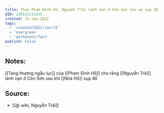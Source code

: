 ```yaml
---
title: Theo Phạm Đình Hổ, Nguyễn Trãi lánh nạn ở Côn Sơn sau sự sụp đổ nhà Hồ
UID: 220131111415
created: 31-Jan-2022
tags:
  - 'created/2022/Jan/31'
  - 'evergreen'
  - 'permanent/fact'
publish: False
---
```

## Notes:
[[Tang thương ngẫu lục]] của [[Phạm Đình Hổ]] cho rằng [[Nguyễn Trãi]] lánh nạn ở Côn Sơn sau khi [[Nhà Hồ]] sụp đổ

## Source:
- [[@ wiki, Nguyễn Trãi]]


